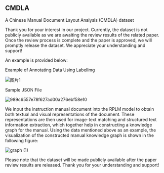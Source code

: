 ## CMDLA
A Chinese Manual Document Layout Analysis (CMDLA) dataset

Thank you for your interest in our project.  Currently, the dataset is not publicly available as we are awaiting the review results of the related paper.  Once the review process is complete and the paper is approved, we will promptly release the dataset.  We appreciate your understanding and support!

An example is provided below:

Example of Annotating Data Using LabelImg

![图片1](https://github.com/user-attachments/assets/cd6d9ae5-28b2-44bc-a4e4-d49313b42f77)

Sample JSON File

![989c6557e78f627ad00a276ebf58e10](https://github.com/user-attachments/assets/192a0b00-df1f-4c82-b300-af24faa1b110)

We input the instruction manual document into the RPLM model to obtain both textual and visual representations of the document.  These representations are then used for image-text matching and structured text information extraction, which together help in constructing a knowledge graph for the manual.  Using the data mentioned above as an example, the visualization of the constructed manual knowledge graph is shown in the following figure:

![graph (1)](https://github.com/user-attachments/assets/65c6f15a-176a-4732-bf4a-0a0da6e3bf32)


Please note that the dataset will be made publicly available after the paper review results are released.  Thank you for your understanding and support!
